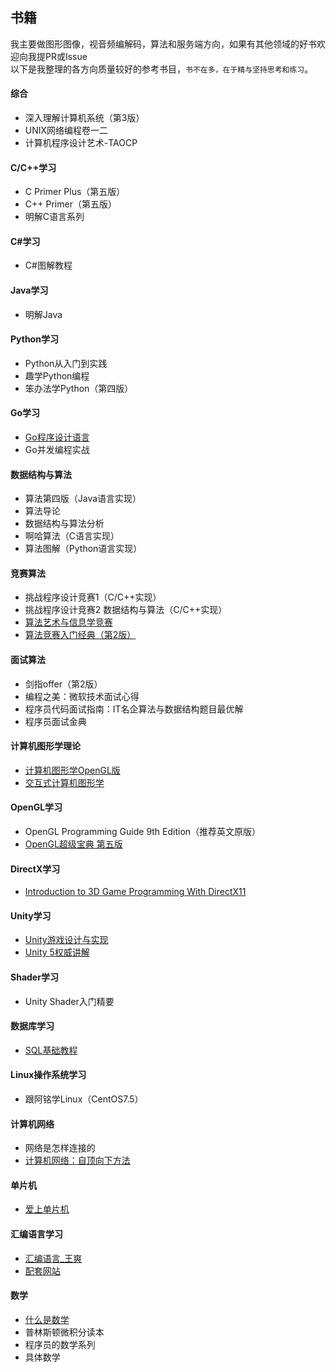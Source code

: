## 书籍  
我主要做图形图像，视音频编解码，算法和服务端方向，如果有其他领域的好书欢迎向我提PR或Issue  
以下是我整理的各方向质量较好的参考书目，`书不在多，在于精与坚持思考和练习`。  
#### 综合  
- 深入理解计算机系统（第3版）  
- UNIX网络编程卷一二  
- 计算机程序设计艺术-TAOCP  
#### C/C++学习  
- C Primer Plus（第五版）  
- C++ Primer（第五版）  
- 明解C语言系列  
#### C#学习  
- C#图解教程  
#### Java学习
- 明解Java    
#### Python学习  
- Python从入门到实践  
- 趣学Python编程  
- 笨办法学Python（第四版）  
#### Go学习  
- [Go程序设计语言](https://book.douban.com/subject/27044219/)  
- Go并发编程实战  
#### 数据结构与算法  
- 算法第四版（Java语言实现）  
- 算法导论  
- 数据结构与算法分析  
- 啊哈算法（C语言实现）  
- 算法图解（Python语言实现）  
#### 竞赛算法  
- 挑战程序设计竞赛1（C/C++实现）  
- 挑战程序设计竞赛2 数据结构与算法（C/C++实现）    
- [算法艺术与信息学竞赛](https://book.douban.com/subject/1154204/)  
- [算法竞赛入门经典（第2版）](https://book.douban.com/subject/25902102/)  
#### 面试算法  
- 剑指offer（第2版）  
- 编程之美：微软技术面试心得  
- 程序员代码面试指南：IT名企算法与数据结构题目最优解  
- 程序员面试金典  
#### 计算机图形学理论  
- [计算机图形学OpenGL版](https://book.douban.com/subject/3561816/)  
- [交互式计算机图形学](https://book.douban.com/subject/10777165/)  
#### OpenGL学习  
- OpenGL Programming Guide 9th Edition（推荐英文原版）  
- [OpenGL超级宝典 第五版](https://book.douban.com/subject/5273949/)  
#### DirectX学习  
- [Introduction to 3D Game Programming With DirectX11](https://book.douban.com/subject/10541097/)  
#### Unity学习  
- [Unity游戏设计与实现](https://book.douban.com/subject/26313534/)  
- [Unity 5权威讲解](https://book.douban.com/subject/26899709/)  
#### Shader学习  
- Unity Shader入门精要  
#### 数据库学习  
- [SQL基础教程](https://book.douban.com/subject/24841239/)  
#### Linux操作系统学习  
- 跟阿铭学Linux（CentOS7.5）  
#### 计算机网络  
- 网络是怎样连接的  
- [计算机网络：自顶向下方法](https://book.douban.com/subject/26176870/)  
#### 单片机  
- [爱上单片机](https://book.douban.com/subject/6937742/)  
#### 汇编语言学习  
- [汇编语言_王爽](https://book.douban.com/subject/25726019/)  
- [配套网站](http://www.asmedu.net/)
#### 数学  
- [什么是数学](https://book.douban.com/subject/10455982/)  
- 普林斯顿微积分读本  
- 程序员的数学系列  
- 具体数学  
